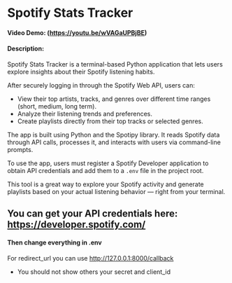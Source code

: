 # Spotify Stats Tracker
#### Video Demo:  (https://youtu.be/wVAGaUPBjBE)
#### Description:
Spotify Stats Tracker is a terminal-based Python application that lets users explore insights about their Spotify listening habits.

After securely logging in through the Spotify Web API, users can:

- View their top artists, tracks, and genres over different time ranges (short, medium, long term).
- Analyze their listening trends and preferences.
- Create playlists directly from their top tracks or selected genres.

The app is built using Python and the Spotipy library. It reads Spotify data through API calls, processes it, and interacts with users via command-line prompts.

To use the app, users must register a Spotify Developer application to obtain API credentials and add them to a `.env` file in the project root.

This tool is a great way to explore your Spotify activity and generate playlists based on your actual listening behavior — right from your terminal.

## You can get your API credentials here: https://developer.spotify.com/
#### Then change everything in .env
For redirect_url you can use http://127.0.0.1:8000/callback
+ You should not show others your secret and client_id



